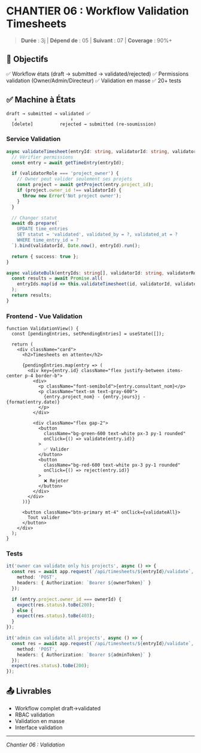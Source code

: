 # CHANTIER 06 : Workflow Validation Timesheets

> **Durée** : 3j | **Dépend de** : 05 | **Suivant** : 07 | **Coverage** : 90%+

## 🎯 Objectifs

✅ Workflow états (draft → submitted → validated/rejected)
✅ Permissions validation (Owner/Admin/Directeur)
✅ Validation en masse
✅ 20+ tests

## ✅ Machine à États

```
draft → submitted → validated ✅
   ↓                    ↓
  [delete]          rejected → submitted (re-soumission)
```

### Service Validation

```typescript
async validateTimesheet(entryId: string, validatorId: string, validatorRole: string) {
  // Vérifier permissions
  const entry = await getTimeEntry(entryId);

  if (validatorRole === 'project_owner') {
    // Owner peut valider seulement ses projets
    const project = await getProject(entry.project_id);
    if (project.owner_id !== validatorId) {
      throw new Error('Not project owner');
    }
  }

  // Changer statut
  await db.prepare(`
    UPDATE time_entries
    SET statut = 'validated', validated_by = ?, validated_at = ?
    WHERE time_entry_id = ?
  `).bind(validatorId, Date.now(), entryId).run();

  return { success: true };
}

async validateBulk(entryIds: string[], validatorId: string, validatorRole: string) {
  const results = await Promise.all(
    entryIds.map(id => this.validateTimesheet(id, validatorId, validatorRole))
  );
  return results;
}
```

### Frontend - Vue Validation

```tsx
function ValidationView() {
  const [pendingEntries, setPendingEntries] = useState([]);

  return (
    <div className="card">
      <h2>Timesheets en attente</h2>

      {pendingEntries.map(entry => (
        <div key={entry.id} className="flex justify-between items-center p-4 border-b">
          <div>
            <p className="font-semibold">{entry.consultant_nom}</p>
            <p className="text-sm text-gray-600">
              {entry.project_nom} - {entry.jours}j - {format(entry.date)}
            </p>
          </div>

          <div className="flex gap-2">
            <button
              className="bg-green-600 text-white px-3 py-1 rounded"
              onClick={() => validate(entry.id)}
            >
              ✅ Valider
            </button>
            <button
              className="bg-red-600 text-white px-3 py-1 rounded"
              onClick={() => reject(entry.id)}
            >
              ❌ Rejeter
            </button>
          </div>
        </div>
      ))}

      <button className="btn-primary mt-4" onClick={validateAll}>
        Tout valider
      </button>
    </div>
  );
}
```

### Tests

```typescript
it('owner can validate only his projects', async () => {
  const res = await app.request(`/api/timesheets/${entryId}/validate`, {
    method: 'POST',
    headers: { Authorization: `Bearer ${ownerToken}` }
  });

  if (entry.project.owner_id === ownerId) {
    expect(res.status).toBe(200);
  } else {
    expect(res.status).toBe(403);
  }
});

it('admin can validate all projects', async () => {
  const res = await app.request(`/api/timesheets/${entryId}/validate`, {
    method: 'POST',
    headers: { Authorization: `Bearer ${adminToken}` }
  });
  expect(res.status).toBe(200);
});
```

## 📤 Livrables

- Workflow complet draft→validated
- RBAC validation
- Validation en masse
- Interface validation

---

_Chantier 06 : Validation_
